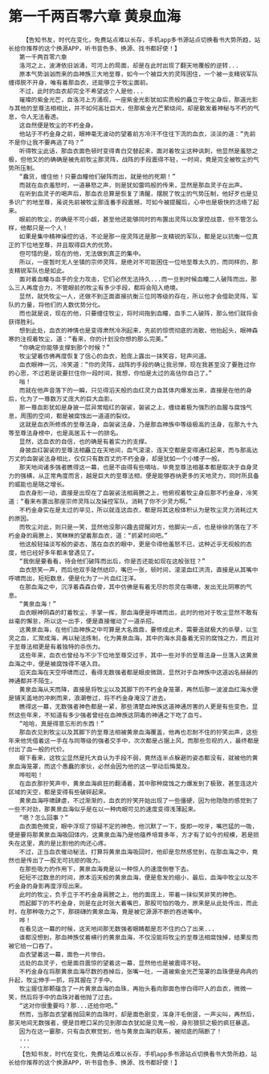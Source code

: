 # 第一千两百零六章 黄泉血海
        【告知书友，时代在变化，免费站点难以长存，手机app多书源站点切换看书大势所趋，站长给你推荐的这个换源APP，听书音色多、换源、找书都好使！】
       第一千两百零六章
       洛河之上，波涛依旧汹涌，可河上的局面，却是在此时出现了翻天地覆般的逆转...
       原本气势汹汹而来的血神族三大地至尊，如今一个被巨大的灵阵困住，一个被一支精锐军队缠得脱不开身，唯有着那血衣，还能够立于牧尘面前。
       不过，此时的血衣却完全不希望这个人是他...
       璀璨的紫金光芒，自洛河上方涌现，一座紫金光影犹如实质般的矗立于牧尘身后，那道光影与其他的至尊法相相比，并不如何高壮巨大，但那紫金光芒萦绕间，却是散发着神秘与不朽的气息，令人无法看透。
       这自然便是牧尘的不朽金身。
       他站于不朽金身之前，眼神毫无波动的望着前方冷汗不住往下流的血衣，淡淡的道：“先前不是你让我不要再逃了吗？”
       听得牧尘此话，那血衣面色顿时变得青白交替起来，面对着牧尘这种讽刺，他显然是羞怒之极，但他又的的确确是被先前牧尘那灵阵，战阵的手段震得不轻，一时间，竟是完全被牧尘的气势所压制。
       “蠢货，缠住他！只要血瞳他们破阵而出，就是他的死期！”
       而就在血衣羞怒时，一道暴怒之声，则是犹如雷鸣般的传来，显然是那血灵子在出声。
       在听到血灵子的喝声后，那血衣总算是恢复了清醒，摆脱了牧尘的气势压制，他好歹也是见多识广的地至尊，虽说先前被牧尘那连番手段震撼，可如今被提醒后，心中也是极快的活络了起来。
       眼前的牧尘，的确是不可小觑，甚至他还能够同时的布置出灵阵以及掌控战意，但不管怎么样，他都只是一个人！
       如果是集中精神操控的话，不论是那一座灵阵还是那一支精锐的军队，都是足以抗衡一位真正的下位地至尊，并且取得巨大的优势。
       但可惜的是，现在的他，无法做到真正的集中。
       所以，一座暂时无人坐镇的宗师灵阵，是绝对不可能困住一位地至尊太久的，而同样的，那支精锐军队也是如此。
       面对着血瞳与血手的全力攻击，它们必然无法持久...而一旦到时候血瞳二人破阵而出，那么三人再度合力，不管眼前的牧尘有多少手段，都将会陷入绝境。
       显然，就凭牧尘一人，还做不到正面直接抗衡三位同等级的存在，所以他才会借助灵阵，军队的力量，将他们的人数优势分化。
       而也就是说，现在的他，只要缠住牧尘，将时间拖到血瞳，血手二人破阵，那么他们就将会获得胜利。
       想到此处，血衣的神情也是变得肃然冷冽起来，先前的惊慌彻底的消散，他抬起头，眼神森寒的注视着牧尘，道：“看来，你的计划没你想的那么完美。”
       “你确定你能够支撑到那个时候？”
       牧尘望着仿佛再度恢复了信心的血衣，脸庞上露出一抹笑容，轻声问道。
       血衣眼神一沉，冷笑道：“你的灵阵，战阵的手段的确让我忌惮，现在我甚至没了要胜过你的心思，不过若是说要拦住你一段时间，我想，你怕是太过的高估你自己了。”
       嗡！
       而就在他声音落下的一瞬，只见得滔天般的血红灵力自其体内爆发出来，直接是在他的身后，化为了一尊数万丈庞大的巨大血影。
       那一尊血影犹如是身披一层异常暗红的袈裟，袈裟之上，缠绕着极为强烈的血腥与腐蚀气息，周围的空间，都是被腐蚀出一道道的裂纹。
       这就是血衣所修炼的至尊法身，血袈裟法身，乃是那血神族中等级极高的法身，在那九十九等至尊法身榜中，也是高居五十一的排名。
       显然，这血衣的自信，也的确是有着实力的支撑。
       身披血红袈裟的至尊法相矗立在天地间，血气滚滚，连天空都是变得通红起来，而与那高达万丈的血袈裟法身相比，仅仅只有数百丈的不朽金身，却是犹如一个小矮子一般。
       那天地间诸多强者瞧得这一幕，也是不由得有些嘀咕，毕竟至尊法相基本都是取决于自身灵力的强横，从正常角度而言，越是巨大的至尊法相，便是能够吞纳更多的天地灵力，同时所具备的威能也是随之增长。
       血衣身形一动，直接是出现在了血袈裟法相肩膀之上，他俯视着牧尘身后那不朽金身，冷笑道：“看来布置出那座宗师灵阵以及操控军队，消耗了你不少灵力啊。”
       不朽金身实在是太过的罕见，所以就连这血衣，都是将其这般体积认为是牧尘灵力消耗过大的原因。
       而牧尘对此，则只是一笑，显然他没那兴趣去提醒对方，他脚尖一点，也是徐徐的落在了不朽金身的肩膀上，笑眯眯的望着那血衣，道：“抓紧时间吧。”
       他这般轻描淡写般的姿态，落在血衣的眼中，更是令得他羞怒不已，这种近乎无视般的态度，他已经好多年都未曾遇见了。
       “我倒是要看看，待会他们破阵而出后，你是否还能如现在这般张狂？”
       血衣怒笑一声，而后他双手陡然结印，嘴巴一张，顿时间，滚滚血红洪流，直接是从其嘴中呼啸而出，短短数息，便是化为了一片血红汪洋。
       在那血海之中，沉浮着森森白骨，其中仿佛是有着无尽的怨灵在嘶啸，发出无比阴寒的气息。
       “黄泉血海！”
       血衣眼神阴森的盯着牧尘，手掌一挥，那血海便是呼啸而出，此时的他对于牧尘显然不敢有丝毫的懈怠，所以这一出手，便是直接催动了一道杀招。
       这黄泉血海，在他们血神族之中可算是大名鼎鼎，要修成此术，需要造就极大的杀孽，以生灵之血，汇聚成海，再以秘法炼制，化为黄泉血海，其中的海水具备着无穷的腐蚀之力，而且对于至尊法相更是有着独特的杀伤力。
       这些年来，血衣也曾经与不少下位地至尊交过手，其中一些对手的至尊法身一旦落入这黄泉血海之中，便是被腐蚀得不堪入目。
       滔天血海在天空呼啸而过，看得无数强者都是眼皮微跳，显然对于血神族中这道凶名赫赫的神通都并不陌生。
       黄泉血海从天而降，直接是将牧尘以及其脚下的不朽金身笼罩，再然后那一波波血红海水便是铺天盖地的冲刷而来，浪潮卷过，将不朽金身淹没了进去。
       瞧得这一幕，无数强者神色都是一紧，那些清楚血神族这道神通厉害的人更是有些变色，显然这些年来，不知道有多少强者曾经在血神族这阴毒的神通之下吃了血亏。
       “哈哈，真是得意忘形的东西！”
       那血衣见到牧尘以及其脚下的至尊法相被黄泉血海覆盖，他再也忍耐不住的狞笑出声，这些年来他凭借着这一手在与同等级的强者交手中，次次都是占据上风，而那些忽视的人，最终都是付出了血一般的代价。
       眼下看来，这牧尘显然是托大自认为手段不弱，竟然连半点躲避的姿态都没有，就被他的黄泉血海笼罩，而这个愚蠢的家伙，必然会因为他的这一举动后悔莫及。
       哗啦啦！
       在血衣那狞笑声中，黄泉血海疯狂的翻涌着，其中那种腐蚀之力爆发到了极致，甚至连这片区域的天空，都是变得有些破碎起来。
       黄泉血海呼啸肆虐，不过渐渐的，血衣的狞笑开始出现了一些僵硬，因为他隐隐的感觉到了一些不对劲，那黄泉血海似乎是在以一种肉眼可见的速度变得浅薄起来。
       “嗯？怎么回事？”
       血衣面色微变，眼中浮现了惊疑不定的神色，他沉默了一下，旋即一咬牙，嘴巴猛的一吸，便是要将那黄泉血海吸回体内，这黄泉血海乃是他蕴养培育多年，方才有了如今的规模，若是损失在这里，真的是比割他的肉还心疼。
       不过，正当血衣催动秘法，打算将黄泉血海吸回时，他却是忽然感觉到，在那血海之中，竟然也是传出了一股无可抗拒的吸力。
       在那些吸力的作用下，黄泉血海竟是以一种惊人的速度倒卷下去。
       短短不过数息的时间，原本滔天般的黄泉血海，便是愈发的缩小，最后，血海中牧尘以及不朽金身的身影再度浮现出来。
       此时的牧尘，负手立于不朽金身肩膀之上，他的面庞上，带着一抹似笑非笑的神色。
       而起脚下的不朽金身，则是在此时张大着嘴巴，那股可怕的吸力，原来是从此处传出，而此时，在那种吸力之下，那磅礴的黄泉血海，竟是被它源源不断的吞进嘴中。
       哗！
       在看见这一幕的时候，这天地间那无数强者眼睛都是忍不住的凸了出来...
       谁都没想到，那血神族仗着横行的黄泉血海，不仅没能将牧尘的至尊法相腐蚀掉，结果反而被它给一口吞了。
       血衣望着这一幕，面色一片惨白。
       远处的血灵子，也是面目震惊的望着这一幕，显然他也是被震得不轻。
       不朽金身在将那黄泉血海尽数的吞掉后，张嘴一吐，一道被紫金光芒笼罩的血珠便是冉冉的升起，牧尘伸手一抓，将其握在了手中。
       牧尘握住那颗蕴含了一片黄泉血海的血珠，再抬头看向那面色惨白得吓人的血衣，微微一笑，然后将手中的血珠对着他抛了过去。
       “这对你很重要吗？那...还给你吧。”
       然而，当那血衣望着抛回来的血珠时，却是面色剧变，浑身汗毛倒竖，一声尖叫，再然后，那天地间无数强者，便是目瞪口呆的见到那血衣犹如是见鬼一般，身形狼狈之极的疯狂暴退。
       因为在这一霎那，只有血衣察觉到，他与黄泉血海的联系，被彻底的隔断了！
       ...
       ...
       【告知书友，时代在变化，免费站点难以长存，手机app多书源站点切换看书大势所趋，站长给你推荐的这个换源APP，听书音色多、换源、找书都好使！】